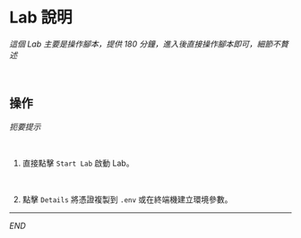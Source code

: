 # Lab 說明

_這個 Lab 主要是操作腳本，提供 180 分鐘，進入後直接操作腳本即可，細節不贅述_

<br>

## 操作

_扼要提示_

<br>

1. 直接點擊 `Start Lab` 啟動 Lab。

<br>

2. 點擊 `Details` 將憑證複製到 `.env` 或在終端機建立環境參數。

___

_END_